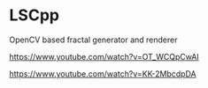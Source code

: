 # LSCpp
OpenCV based fractal generator and renderer

https://www.youtube.com/watch?v=OT_WCQpCwAI

https://www.youtube.com/watch?v=KK-2MbcdpDA
